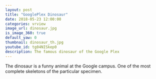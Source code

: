 ```yaml
---
layout: post
title: "GooglePlex Dinosaur"
date: 2018-05-23 12:00:00
categories: vrview
image_url: dinosaur.jpg
is_image_360: true
default_yaw: 0
thumbnail: dinosaur_th.jpg
youtube_id: tg04NISkep0
description: The famous dinosaur of the Google Plex
---
```

The dinosaur is a funny animal at the Google campus. One of the most complete skeletons of the particular specimen.
